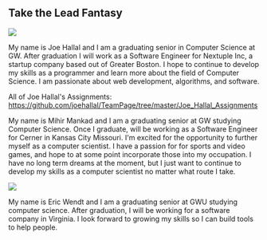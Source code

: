 ## Take the Lead Fantasy

![](https://media-exp1.licdn.com/dms/image/C4E03AQHZDBPfaEnOZQ/profile-displayphoto-shrink_200_200/0?e=1594252800&v=beta&t=-ERyMUQP6a6JX4arN3dHe0XB7GQib6brl1SGnlp28ik)

My name is Joe Hallal and I am a graduating senior in Computer Science at GW. After graduation I will work as a Software Engineer for Nextuple Inc, a startup company based out of Greater Boston. I hope to continue to develop my skills as a programmer and learn more about the field of Computer Science. I am passionate about web development, algorithms, and software. 

All of Joe Hallal's Assignments: https://github.com/joehallal/TeamPage/tree/master/Joe_Hallal_Assignments

My name is Mihir Mankad and I am a graduating senior at GW studying Computer Science. Once I graduate,  will be working as a Software Engineer for Cerner in Kansas City Missouri. I'm excited for the opportunity to further myself as a computer scientist. I have a passion for for sports and video games, and hope to at some point incorporate those into my occupation. I have no long term dreams at the moment, but I just want to continue to develop my skills as a computer scientist no matter what route I take. 

![](https://media-exp1.licdn.com/dms/image/C5103AQG3-w3lSKasKg/profile-displayphoto-shrink_200_200/0?e=1594252800&v=beta&t=90oKX-bBOs9Q_5MSLx33jBrFEuHkRYksRpzxA8Mv9WU)

My name is Eric Wendt and I am a graduating senior at GWU studying computer science. After graduation, I will be working for a software company in Virginia. I look forward to growing my skills so I can build tools to help people. 
